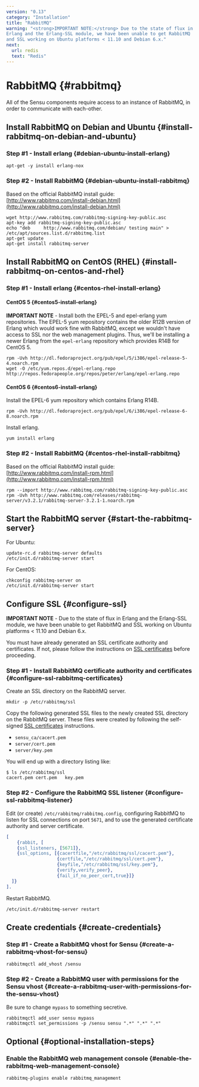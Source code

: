 ```yaml
---
version: "0.13"
category: "Installation"
title: "RabbitMQ"
warning: "<strong>IMPORTANT NOTE:</strong> Due to the state of flux in
Erlang and the Erlang-SSL module, we have been unable to get RabbitMQ
and SSL working on Ubuntu platforms < 11.10 and Debian 6.x."
next:
  url: redis
  text: "Redis"
---
```


# RabbitMQ {#rabbitmq}

All of the Sensu components require access to an instance of RabbitMQ,
in order to communicate with each-other.

## Install RabbitMQ on Debian and Ubuntu {#install-rabbitmq-on-debian-and-ubuntu}

### Step #1 - Install erlang {#debian-ubuntu-install-erlang}

~~~ shell
apt-get -y install erlang-nox
~~~

### Step #2 - Install RabbitMQ {#debian-ubuntu-install-rabbitmq}

Based on the official RabbitMQ install guide:
[http://www.rabbitmq.com/install-debian.html](http://www.rabbitmq.com/install-debian.html)

~~~ shell
wget http://www.rabbitmq.com/rabbitmq-signing-key-public.asc
apt-key add rabbitmq-signing-key-public.asc
echo "deb     http://www.rabbitmq.com/debian/ testing main" > /etc/apt/sources.list.d/rabbitmq.list
apt-get update
apt-get install rabbitmq-server
~~~

## Install RabbitMQ on CentOS (RHEL) {#install-rabbitmq-on-centos-and-rhel}

### Step #1 - Install erlang {#centos-rhel-install-erlang}

#### CentOS 5 {#centos5-install-erlang}

**IMPORTANT NOTE** - Install both the EPEL-5 and epel-erlang yum
  repositories. The EPEL-5 yum repository contains the older R12B
  version of Erlang which would work fine with RabbitMQ, except we
  wouldn't have access to SSL nor the web management plugins. Thus,
  we'll be installing a newer Erlang from the `epel-erlang` repository
  which provides R14B for CentOS 5.

~~~ shell
rpm -Uvh http://dl.fedoraproject.org/pub/epel/5/i386/epel-release-5-4.noarch.rpm
wget -O /etc/yum.repos.d/epel-erlang.repo http://repos.fedorapeople.org/repos/peter/erlang/epel-erlang.repo
~~~

#### CentOS 6 {#centos6-install-erlang}

Install the EPEL-6 yum repository which contains Erlang R14B.

~~~ shell
rpm -Uvh http://dl.fedoraproject.org/pub/epel/6/i386/epel-release-6-8.noarch.rpm
~~~

Install erlang.

~~~ shell
yum install erlang
~~~

### Step #2 - Install RabbitMQ {#centos-rhel-install-rabbitmq}

Based on the official RabbitMQ install guide:
[http://www.rabbitmq.com/install-rpm.html](http://www.rabbitmq.com/install-rpm.html)

~~~ shell
rpm --import http://www.rabbitmq.com/rabbitmq-signing-key-public.asc
rpm -Uvh http://www.rabbitmq.com/releases/rabbitmq-server/v3.2.1/rabbitmq-server-3.2.1-1.noarch.rpm
~~~

## Start the RabbitMQ server {#start-the-rabbitmq-server}

For Ubuntu:

~~~ shell
update-rc.d rabbitmq-server defaults
/etc/init.d/rabbitmq-server start
~~~

For CentOS:

~~~ shell
chkconfig rabbitmq-server on
/etc/init.d/rabbitmq-server start
~~~

## Configure SSL {#configure-ssl}

**IMPORTANT NOTE** - Due to the state of flux in Erlang and the
  Erlang-SSL module, we have been unable to get RabbitMQ and SSL
  working on Ubuntu platforms < 11.10 and Debian 6.x.

You must have already generated an SSL certificate authority and
certificates. If not, please follow the instructions on [SSL
certificates](certificates) before proceeding.

### Step #1 - Install RabbitMQ certificate authority and certificates {#configure-ssl-rabbitmq-certificates}

Create an SSL directory on the RabbitMQ server.

~~~ shell
mkdir -p /etc/rabbitmq/ssl
~~~

Copy the following generated SSL files to the newly created SSL
directory on the RabbitMQ server. These files were created by
following the self-signed [SSL certificates](certificates)
instructions.

* `sensu_ca/cacert.pem`
* `server/cert.pem`
* `server/key.pem`

You will end up with a directory listing like:

~~~
$ ls /etc/rabbitmq/ssl
cacert.pem cert.pem   key.pem
~~~

### Step #2 - Configure the RabbitMQ SSL listener {#configure-ssl-rabbitmq-listener}

Edit (or create) `/etc/rabbitmq/rabbitmq.config`, configuring RabbitMQ
to listen for SSL connections on port `5671`, and to use the generated
certificate authority and server certificate.

~~~ erlang
[
    {rabbit, [
    {ssl_listeners, [5671]},
    {ssl_options, [{cacertfile,"/etc/rabbitmq/ssl/cacert.pem"},
                   {certfile,"/etc/rabbitmq/ssl/cert.pem"},
                   {keyfile,"/etc/rabbitmq/ssl/key.pem"},
                   {verify,verify_peer},
                   {fail_if_no_peer_cert,true}]}
  ]}
].
~~~

Restart RabbitMQ.

~~~ shell
/etc/init.d/rabbitmq-server restart
~~~

## Create credentials {#create-credentials}

### Step #1 - Create a RabbitMQ vhost for Sensu {#create-a-rabbitmq-vhost-for-sensu}

~~~ shell
rabbitmqctl add_vhost /sensu
~~~

### Step #2 - Create a RabbitMQ user with permissions for the Sensu vhost {#create-a-rabbitmq-user-with-permissions-for-the-sensu-vhost}

Be sure to change `mypass` to something secretive.

~~~ shell
rabbitmqctl add_user sensu mypass
rabbitmqctl set_permissions -p /sensu sensu ".*" ".*" ".*"
~~~

## Optional {#optional-installation-steps}

### Enable the RabbitMQ web management console {#enable-the-rabbitmq-web-management-console}

~~~ shell
rabbitmq-plugins enable rabbitmq_management
~~~
